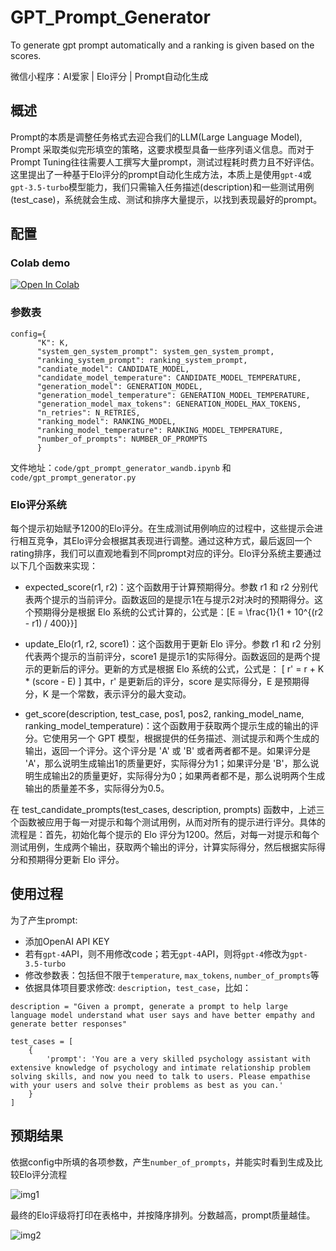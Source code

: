 # GPT_Prompt_Generator

To generate gpt prompt automatically and a ranking is given based on the scores.

微信小程序：AI爱家 | Elo评分 | Prompt自动化生成

## 概述

Prompt的本质是调整任务格式去迎合我们的LLM(Large Language Model), Prompt 采取类似完形填空的策略，这要求模型具备一些序列语义信息。而对于Prompt Tuning往往需要人工撰写大量prompt，测试过程耗时费力且不好评估。这里提出了一种基于Elo评分的prompt自动化生成方法，本质上是使用`gpt-4`或`gpt-3.5-turbo`模型能力，我们只需输入任务描述(description)和一些测试用例(test_case)，系统就会生成、测试和排序大量提示，以找到表现最好的prompt。

## 配置

### Colab demo
[![Open In Colab](https://colab.research.google.com/assets/colab-badge.svg)](https://colab.research.google.com/github/catundchat/gpt_prompt_generator/blob/main/gpt_prompt_generator.ipynb)

### 参数表
```
config={
      "K": K,
      "system_gen_system_prompt": system_gen_system_prompt,
      "ranking_system_prompt": ranking_system_prompt,
      "candiate_model": CANDIDATE_MODEL,
      "candidate_model_temperature": CANDIDATE_MODEL_TEMPERATURE,
      "generation_model": GENERATION_MODEL,
      "generation_model_temperature": GENERATION_MODEL_TEMPERATURE,
      "generation_model_max_tokens": GENERATION_MODEL_MAX_TOKENS,
      "n_retries": N_RETRIES,
      "ranking_model": RANKING_MODEL,
      "ranking_model_temperature": RANKING_MODEL_TEMPERATURE,
      "number_of_prompts": NUMBER_OF_PROMPTS
      }
```
文件地址：`code/gpt_prompt_generator_wandb.ipynb` 和 `code/gpt_prompt_generator.py`

### Elo评分系统

每个提示初始赋予1200的Elo评分。在生成测试用例响应的过程中，这些提示会进行相互竞争，其Elo评分会根据其表现进行调整。通过这种方式，最后返回一个rating排序，我们可以直观地看到不同prompt对应的评分。Elo评分系统主要通过以下几个函数来实现：

- expected_score(r1, r2)：这个函数用于计算预期得分。参数 r1 和 r2 分别代表两个提示的当前评分。函数返回的是提示1在与提示2对决时的预期得分。这个预期得分是根据 Elo 系统的公式计算的，公式是：\[E = \frac{1}{1 + 10^{(r2 - r1) / 400}}\]

- update_Elo(r1, r2, score1)：这个函数用于更新 Elo 评分。参数 r1 和 r2 分别代表两个提示的当前评分，score1 是提示1的实际得分。函数返回的是两个提示的更新后的评分。更新的方式是根据 Elo 系统的公式，公式是：
\[
r' = r + K * (score - E)
\]
其中，r' 是更新后的评分，score 是实际得分，E 是预期得分，K 是一个常数，表示评分的最大变动。

- get_score(description, test_case, pos1, pos2, ranking_model_name, ranking_model_temperature)：这个函数用于获取两个提示生成的输出的评分。它使用另一个 GPT 模型，根据提供的任务描述、测试提示和两个生成的输出，返回一个评分。这个评分是 'A' 或 'B' 或者两者都不是。如果评分是 'A'，那么说明生成输出1的质量更好，实际得分为1；如果评分是 'B'，那么说明生成输出2的质量更好，实际得分为0；如果两者都不是，那么说明两个生成输出的质量差不多，实际得分为0.5。

在 test_candidate_prompts(test_cases, description, prompts) 函数中，上述三个函数被应用于每一对提示和每个测试用例，从而对所有的提示进行评分。具体的流程是：首先，初始化每个提示的 Elo 评分为1200。然后，对每一对提示和每个测试用例，生成两个输出，获取两个输出的评分，计算实际得分，然后根据实际得分和预期得分更新 Elo 评分。

## 使用过程

为了产生prompt:
- 添加OpenAI API KEY
- 若有`gpt-4`API，则不用修改code；若无`gpt-4`API，则将`gpt-4`修改为`gpt-3.5-turbo`
- 修改参数表：包括但不限于`temperature`, `max_tokens`, `number_of_prompts`等
- 依据具体项目要求修改: `description`，`test_case`，比如：
```
description = "Given a prompt, generate a prompt to help large language model understand what user says and have better empathy and generate better responses"

test_cases = [
    {
        'prompt': 'You are a very skilled psychology assistant with extensive knowledge of psychology and intimate relationship problem solving skills, and now you need to talk to users. Please empathise with your users and solve their problems as best as you can.'
    }
]
```

## 预期结果

依据config中所填的各项参数，产生`number_of_prompts`，并能实时看到生成及比较Elo评分流程

![img1](img/gpt_prompt_generator_2.PNG)

最终的Elo评级将打印在表格中，并按降序排列。分数越高，prompt质量越佳。

![img2](img/gpt_prompt_generator_3.PNG)


